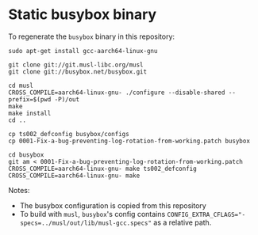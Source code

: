 # Static busybox binary

To regenerate the `busybox` binary in this repository:

    sudo apt-get install gcc-aarch64-linux-gnu

    git clone git://git.musl-libc.org/musl
    git clone git://busybox.net/busybox.git

    cd musl
    CROSS_COMPILE=aarch64-linux-gnu- ./configure --disable-shared --prefix=$(pwd -P)/out
    make
    make install
    cd ..

    cp ts002_defconfig busybox/configs
    cp 0001-Fix-a-bug-preventing-log-rotation-from-working.patch busybox

    cd busybox
    git am < 0001-Fix-a-bug-preventing-log-rotation-from-working.patch
    CROSS_COMPILE=aarch64-linux-gnu- make ts002_defconfig
    CROSS_COMPILE=aarch64-linux-gnu- make

Notes:

 - The busybox configuration is copied from this repository
 - To build with `musl`, `busybox`'s config contains
   `CONFIG_EXTRA_CFLAGS="-specs=../musl/out/lib/musl-gcc.specs"` as a relative
   path.
